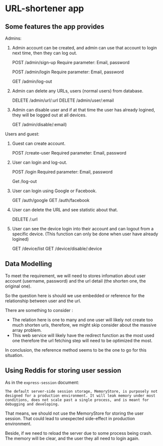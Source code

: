 # URL-shortener app

## Some features the app provides

Admins:

1. Admin account can be created, and admin can use that account to login next time, then they can log out.

    POST /admin/sign-up
    Require parameter: Email, password

    POST /admin/login
    Require parameter: Email, password

    GET /admin/log-out

2. Admin can delete any URLs, users (normal users) from database.

    DELETE /admin/url/:url
    DELETE /admin/user/:email

3. Admin can disable user and if at that time the user has already logined, they will be logged out at all devices.

    GET /admin/disable/:email)

Users and guest:

1. Guest can create account.

    POST /create-user
    Required parameter: Email, password

2. User can login and log-out.

    POST /login
    Required parameter: Email, password

    Get /log-out

3. User can login using Google or Facebook.

    GET /auth/google
    GET /auth/facebook

4. User can delete the URL and see statistic about that.

    DELETE /:url

5. User can see the device login into their account and can logout from a specific device. (This function can only be done when user have already logined)

    GET /device/list
    GET /device/disable/:device

## Data Modelling

To meet the requirement, we will need to stores infomation about user account (username, password) and the url detail (the shorten one, the original one).

So the question here is should we use embedded or reference for the relationship between user and the url.

There are something to consider :

- The relation here is one to many and one user will likely not create too much shorten urls, therefore, we might skip consider about the massive array problem.
- This web service will likely have the redirect function as the most used one therefore the url fetching step will need to be optimized the most.

In conclusion, the reference method seems to be the one to go for this situation.

## Using Reddis for storing user session

As in the ``express-session`` document:

``The default server-side session storage, MemoryStore, is purposely not designed for a production environment. It will leak memory under most conditions, does not scale past a single process, and is meant for debugging and developing.``

That means, we should not use the MemoryStore for storing the user session. That could lead to unexpected side-effect in production environment.

Beside, if we need to reload the server due to some process being crash. The memory will be clear, and the user they all need to login again.
